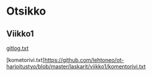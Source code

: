 # Otsikko #

## Viikko1 ##

[gitlog.txt](https://github.com/lehtoneo/ot-harjoitustyo/blob/master/laskarit/viikko1/gitlog.txt)

[kometorivi.txt]https://github.com/lehtoneo/ot-harjoitustyo/blob/master/laskarit/viikko1/komentorivi.txt

